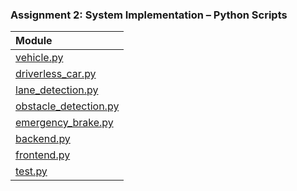 ### Assignment 2: System Implementation – Python Scripts

| **Module** | 
| :--------- | 
| [vehicle.py](OOP_vehicle.md)	| 
| [driverless_car.py](OOP_A2_driverless_car.md)	|  
| [lane_detection.py](OOP_A2_lane_detection.md)	| 
| [obstacle_detection.py](OOP_A2_obstacle_detection.md)	| 
| [emergency_brake.py](OOP_A2_emergency_brake.md)	| 
| [backend.py](OOP_A2_backend.md)	| 
| [frontend.py](OOP_A2_frontend.md)	| 
| [test.py](OOP_A2_test.md) |  
